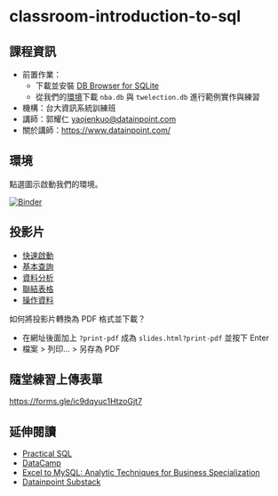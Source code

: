 # classroom-introduction-to-sql

## 課程資訊

- 前置作業： 
    - 下載並安裝 [DB Browser for SQLite](https://sqlitebrowser.org/dl/)
    - 從我們的[環境](https://mybinder.org/v2/gh/datainpoint/classroom-introduction-to-sql/master)下載 `nba.db` 與 `twelection.db` 進行範例實作與練習
- 機構：台大資訊系統訓練班
- 講師：郭耀仁 <yaojenkuo@datainpoint.com> 
- 關於講師：<https://www.datainpoint.com/>

## 環境

點選圖示啟動我們的環境。

[![Binder](https://mybinder.org/badge_logo.svg)](https://mybinder.org/v2/gh/datainpoint/classroom-introduction-to-sql/master)

## 投影片

- [快速啟動](slides/01-getting-started.slides.html)
- [基本查詢](slides/02-retrieving-data.slides.html)
- [資料分析](slides/03-analyzing-data.slides.html)
- [聯結表格](slides/04-merging-data.slides.html)
- [操作資料](slides/05-operating-data.slides.html)

如何將投影片轉換為 PDF 格式並下載？
- 在網址後面加上 `?print-pdf` 成為 `slides.html?print-pdf` 並按下 Enter
- 檔案 > 列印... > 另存為 PDF

## 隨堂練習上傳表單

<https://forms.gle/ic9dqyuc1HtzoGjt7>

## 延伸閱讀

- [Practical SQL](https://www.amazon.com/Practical-SQL-Beginners-Guide-Storytelling/dp/1593278276)
- [DataCamp](https://www.datacamp.com/search?q=sql&tap_a=5644-dce66f&tap_s=194899-1fb421&utm_medium=affiliate&utm_source=tonykuo)
- [Excel to MySQL: Analytic Techniques for Business Specialization](https://www.coursera.org/specializations/excel-mysql)
- [Datainpoint Substack](https://datainpoint.substack.com/about)
